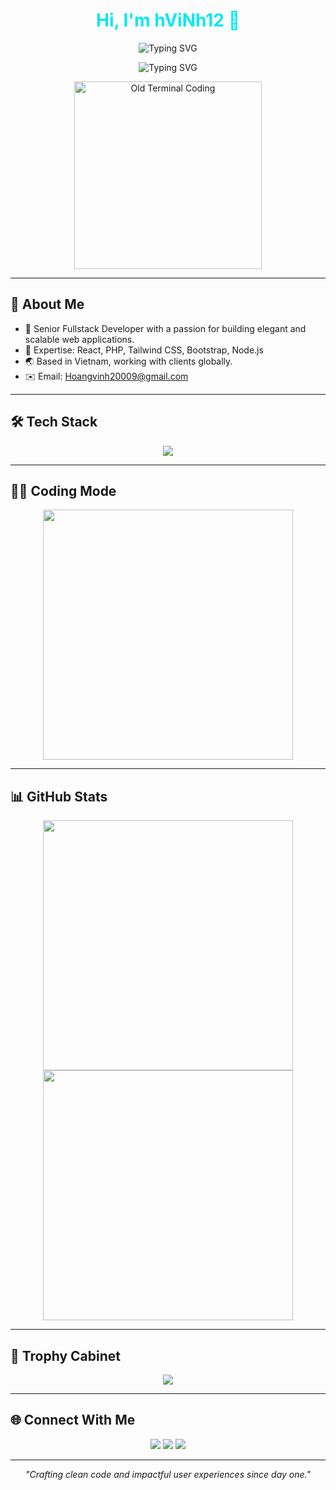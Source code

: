 <!-- MODERN & POLISHED README -->

<h1 align="center" style="color:#0AE8F0;">Hi, I'm hViNh12 👋</h1>

<p align="center">
  <img src="https://readme-typing-svg.demolab.com?font=Fira+Code&size=22&pause=800&color=FF3C00&center=true&vCenter=true&repeat=false&width=600&lines=Senior+Fullstack+Developer" alt="Typing SVG" />
</p>
<p align="center">
  <img src="https://readme-typing-svg.demolab.com?font=Fira+Code&size=22&pause=800&color=FF3C00&center=true&vCenter=true&repeat=false&width=600&lines=React+%7C+PHP+%7C+Tailwind+%7C+Bootstrap" alt="Typing SVG" />
</p>

<p align="center">
  
<img src="https://media.giphy.com/media/QBd2kLB5qDmysEXre9/giphy.gif" width="300" alt="Old Terminal Coding" />


</p>




---

## 🚀 About Me
- 💼 Senior Fullstack Developer with a passion for building elegant and scalable web applications.
- 🎯 Expertise: React, PHP, Tailwind CSS, Bootstrap, Node.js
- 🌏 Based in Vietnam, working with clients globally.
- ✉️ Email: Hoangvinh20009@gmail.com 

---

## 🛠️ Tech Stack
<p align="center">
  <img src="https://skillicons.dev/icons?i=react,tailwind,php,bootstrap,js,ts,html,css,git,github,vscode,linux,docker,nodejs" />
</p>

---

## 👨‍💻 Coding Mode
<p align="center">
  <img src="https://media.giphy.com/media/qgQUggAC3Pfv687qPC/giphy.gif" width="400"/>
</p>

---

## 📊 GitHub Stats
<p align="center">
  <img src="https://github-readme-stats.vercel.app/api?username=hViNh12&show_icons=true&theme=radical&hide_border=false&border_radius=10&custom_title=GitHub+Stats" width="400" />
  <img src="https://github-readme-streak-stats.herokuapp.com?user=hViNh12&theme=radical&hide_border=false&border_radius=10" width="400" />
</p>

---

## 🌟 Trophy Cabinet
<p align="center">
  <img src="https://github-profile-trophy.vercel.app/?username=hViNh12&theme=onedark&no-frame=true&column=6&margin-w=10" />
</p>

---

## 🌐 Connect With Me
<p align="center">
  <a href="https://www.linkedin.com/in/ho%C3%A0ng-vinh-177819344/"><img src="https://img.shields.io/badge/LinkedIn-0077B5?style=for-the-badge&logo=linkedin&logoColor=white"/></a>
  <a href="mailto:Hoangvinh20009@gmail.com"><img src="https://img.shields.io/badge/Email-D14836?style=for-the-badge&logo=gmail&logoColor=white"/></a>
  <a href="https://github.com/hViNh12"><img src="https://img.shields.io/badge/GitHub-181717?style=for-the-badge&logo=github&logoColor=white"/></a>
</p>

---

<p align="center"><i>"Crafting clean code and impactful user experiences since day one."</i></p>
